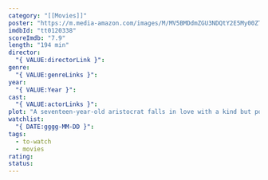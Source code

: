 ```yaml
---
category: "[[Movies]]"
poster: "https://m.media-amazon.com/images/M/MV5BMDdmZGU3NDQtY2E5My00ZTliLWIzOTUtMTY4ZGI1YjdiNjk3XkEyXkFqcGdeQXVyNTA4NzY1MzY@._V1_SX300.jpg"
imdbId: "tt0120338"
scoreImdb: "7.9"
length: "194 min"
director:
  "{ VALUE:directorLink }": 
genre:
  "{ VALUE:genreLinks }": 
year:
  "{ VALUE:Year }": 
cast:
  "{ VALUE:actorLinks }": 
plot: "A seventeen-year-old aristocrat falls in love with a kind but poor artist aboard the luxurious, ill-fated R.M.S. Titanic."
watchlist:
  "{ DATE:gggg-MM-DD }": 
tags:
  - to-watch
  - movies
rating: 
status:
---
```

